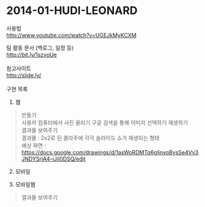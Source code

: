 2014-01-HUDI-LEONARD
====================


사용법<br>
http://www.youtube.com/watch?v=UGEJkMyKCXM

팀 활동 문서 (백로그, 일정 등)<br>
http://bit.ly/1szvoUe<br>
<br>
참고사이트<br>
http://slide.ly/<br>
<br>
구현 목록<br>

1. 웹<br>
>만들기<br>
>사용자 컴퓨터에서 사진 올리기
>구글 검색을 통해 이미지 선택하기
>재생하기<br>
>결과물 보여주기<br>
>결과물 : 2x2로 된 콜라주에 각각 슬라이드 쇼가 재생되는 형태<br>
> 예상 화면 : https://docs.google.com/drawings/d/1asWoRDMTq6gljnyqBysSe4Vv3JNDYSrjA4-iJiI0DSQ/edit <br>

2. 모바일<br>

3. 모바일웹<br>
>결과물 보여주기<br>
